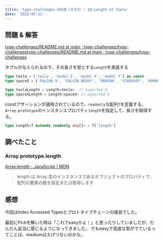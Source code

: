 ```yaml
---
title: 'type-challenges 4日目（その2）: 18-Length of Tuple'
date: '2022-05-31'
---
```


## 問題 & 解答

[type\-challenges/README\.md at main · type\-challenges/type\-challenges](https://github.com/type-challenges/type-challenges/blob/main/questions/00018-easy-tuple-length/README.md)[type\-challenges/README\.md at main · type\-challenges/type\-challenges](https://github.com/type-challenges/type-challenges/blob/main/questions/00018-easy-tuple-length/README.md)

タプルが与えられるので、その長さを型とする`Length`を実装する

```typescript
type tesla = ['tesla', 'model 3', 'model X', 'model Y'] as const
type spaceX = ['FALCON 9', 'FALCON HEAVY', 'DRAGON', 'STARSHIP', 'HUMAN SPACEFLIGHT'] as const

type teslaLength = Length<tesla>  // expected 4
type spaceXLength = Length<spaceX> // expected 5
```

constアサーションが適用されているので、`readonly`な配列`T`を定義する。
`Array.prototype`のインスタンスプロパティ`length`を指定して、長さを取得する。


```typescript
type Length<T extends readonly any[]> = T['length']
```

## 調べたこと
### Array.prototype.length

[Array\.length \- JavaScript \| MDN](https://developer.mozilla.org/ja/docs/Web/JavaScript/Reference/Global_Objects/Array/length)

> length は Array 型のインスタンスであるオブジェクトのプロパティで、配列の要素の数を設定または取得します

## 感想

今回はIndex Accessed Typesとプロトタイプチェーンの復習でした。

最初にPickを解いた時は「これでeasyかよ！」と思ったりしていましたが、だんだん妥当に感じるようになってきました。
でもeasyで高度な型がでているってことは、mediumはえげつないのかな。

